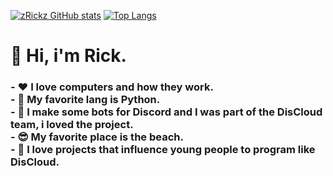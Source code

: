 [![zRickz GitHub stats](https://github-readme-stats.vercel.app/api?username=zRickz&theme=dark&show_icons=true)](https://github.com/zRickz/github-readme-stats)
[![Top Langs](https://github-readme-stats.vercel.app/api/top-langs/?username=zRickz&layout=compact&langs_count=16&theme=dracula)](https://github.com/zRickz/github-readme-stats)



<h1> 👋 Hi, i'm Rick.
   <h3>- ❤️ I love computers and how they work.<br>
   - 🐍 My favorite lang is Python.<br>
   - 🤖 I make some bots for Discord and I was part of the DisCloud team, i loved the project.<br>
   - 😎 My favorite place is the beach.<br>
   - 👾 I love projects that influence young people to program like DisCloud.<br>
   <h3>
<h1>

